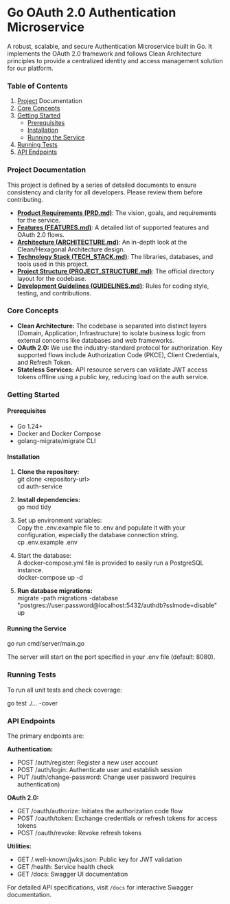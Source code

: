 # **Go OAuth 2.0 Authentication Microservice**

A robust, scalable, and secure Authentication Microservice built in Go. It implements the OAuth 2.0 framework and follows Clean Architecture principles to provide a centralized identity and access management solution for our platform.

### **Table of Contents**

1. [Project](https://www.google.com/search?q=%23project-documentation) Documentation  
2. [Core Concepts](https://www.google.com/search?q=%23core-concepts)  
3. [Getting Started](https://www.google.com/search?q=%23getting-started)  
   * [Prerequisites](https://www.google.com/search?q=%23prerequisites)  
   * [Installation](https://www.google.com/search?q=%23installation)  
   * [Running the Service](https://www.google.com/search?q=%23running-the-service)  
4. [Running Tests](https://www.google.com/search?q=%23running-tests)  
5. [API Endpoints](https://www.google.com/search?q=%23api-endpoints)

### **Project Documentation**

This project is defined by a series of detailed documents to ensure consistency and clarity for all developers. Please review them before contributing.

* [**Product Requirements (PRD.md)**](https://www.google.com/search?q=./PRD.md): The vision, goals, and requirements for the service.  
* [**Features (FEATURES.md)**](https://www.google.com/search?q=./FEATURES.md): A detailed list of supported features and OAuth 2.0 flows.  
* [**Architecture (ARCHITECTURE.md)**](https://www.google.com/search?q=./ARCHITECTURE.md): An in-depth look at the Clean/Hexagonal Architecture design.  
* [**Technology Stack (TECH\_STACK.md)**](https://www.google.com/search?q=./TECH_STACK.md): The libraries, databases, and tools used in this project.  
* [**Project Structure (PROJECT\_STRUCTURE.md)**](https://www.google.com/search?q=./PROJECT_STRUCTURE.md): The official directory layout for the codebase.  
* [**Development Guidelines (GUIDELINES.md)**](https://www.google.com/search?q=./GUIDELINES.md): Rules for coding style, testing, and contributions.

### **Core Concepts**

* **Clean Architecture:** The codebase is separated into distinct layers (Domain, Application, Infrastructure) to isolate business logic from external concerns like databases and web frameworks.  
* **OAuth 2.0:** We use the industry-standard protocol for authorization. Key supported flows include Authorization Code (PKCE), Client Credentials, and Refresh Token.  
* **Stateless Services:** API resource servers can validate JWT access tokens offline using a public key, reducing load on the auth service.

### **Getting Started**

#### **Prerequisites**

* Go 1.24+  
* Docker and Docker Compose  
* golang-migrate/migrate CLI

#### **Installation**

1. **Clone the repository:**  
   git clone \<repository-url\>  
   cd auth-service

2. **Install dependencies:**  
   go mod tidy

3. Set up environment variables:  
   Copy the .env.example file to .env and populate it with your configuration, especially the database connection string.  
   cp .env.example .env

4. Start the database:  
   A docker-compose.yml file is provided to easily run a PostgreSQL instance.  
   docker-compose up \-d

5. **Run database migrations:**  
   migrate \-path migrations \-database "postgres://user:password@localhost:5432/authdb?sslmode=disable" up

#### **Running the Service**

go run cmd/server/main.go

The server will start on the port specified in your .env file (default: 8080).

### **Running Tests**

To run all unit tests and check coverage:

go test ./... \-cover

### **API Endpoints**

The primary endpoints are:

**Authentication:**
* POST /auth/register: Register a new user account
* POST /auth/login: Authenticate user and establish session
* PUT /auth/change-password: Change user password (requires authentication)

**OAuth 2.0:**
* GET /oauth/authorize: Initiates the authorization code flow
* POST /oauth/token: Exchange credentials or refresh tokens for access tokens
* POST /oauth/revoke: Revoke refresh tokens

**Utilities:**
* GET /.well-known/jwks.json: Public key for JWT validation
* GET /health: Service health check
* GET /docs: Swagger UI documentation

For detailed API specifications, visit `/docs` for interactive Swagger documentation.